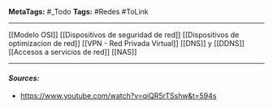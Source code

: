 **MetaTags:** #_Todo
**Tags:** #Redes  #ToLink 
- - -
[[Modelo OSI]]
[[Dispositivos de seguridad de red]]
[[Dispositivos de optimizacion de red]]
[[VPN - Red Privada Virtual]]
[[DNS]] y [[DDNS]]
[[Accesos a servicios de red]]
[[NAS]]

- - - 
#### ***Sources:***
- https://www.youtube.com/watch?v=qiQR5rTSshw&t=594s